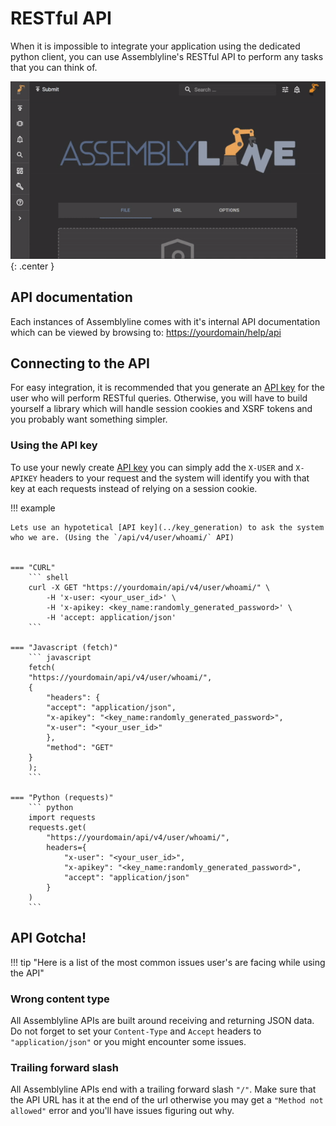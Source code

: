 # RESTful API

When it is impossible to integrate your application using the dedicated python client, you can use Assemblyline's RESTful API to perform any tasks that you can think of.

![Key generation](./images/rest.gif){: .center }

## API documentation

Each instances of Assemblyline comes with it's internal API documentation which can be viewed by browsing to: [https://yourdomain/help/api](https://yourdomain/help/api)

## Connecting to the API

For easy integration, it is recommended that you generate an [API key](../key_generation) for the user who will perform RESTful queries. Otherwise, you will have to build yourself a library which will handle session cookies and XSRF tokens and you probably want something simpler.

### Using the API key

To use your newly create [API key](../key_generation) you can simply add the `X-USER` and `X-APIKEY` headers to your request and the system will identify you with that key at each requests instead of relying on a session cookie.

!!! example

    Lets use an hypotetical [API key](../key_generation) to ask the system who we are. (Using the `/api/v4/user/whoami/` API)


    === "CURL"
        ``` shell 
        curl -X GET "https://yourdomain/api/v4/user/whoami/" \
            -H 'x-user: <your_user_id>' \
            -H 'x-apikey: <key_name:randomly_generated_password>' \
            -H 'accept: application/json'
        ```

    === "Javascript (fetch)"
        ``` javascript
        fetch(
        "https://yourdomain/api/v4/user/whoami/", 
        {
            "headers": {
            "accept": "application/json",
            "x-apikey": "<key_name:randomly_generated_password>",
            "x-user": "<your_user_id>"
            },
            "method": "GET"
        }
        );
        ```

    === "Python (requests)"
        ``` python
        import requests
        requests.get(
            "https://yourdomain/api/v4/user/whoami/", 
            headers={
                "x-user": "<your_user_id>", 
                "x-apikey": "<key_name:randomly_generated_password>", 
                "accept": "application/json"
            }
        )
        ```

## API Gotcha! 

!!! tip "Here is a list of the most common issues user's are facing while using the API"

### Wrong content type

All Assemblyline APIs are built around receiving and returning JSON data. Do not forget to set your `Content-Type` and `Accept` headers to `"application/json"` or you might encounter some issues.

### Trailing forward slash

All Assemblyline APIs end with a trailing forward slash `"/"`. Make sure that the API URL has it at the end of the url otherwise you may get a `"Method not allowed"` error and you'll have issues figuring out why.